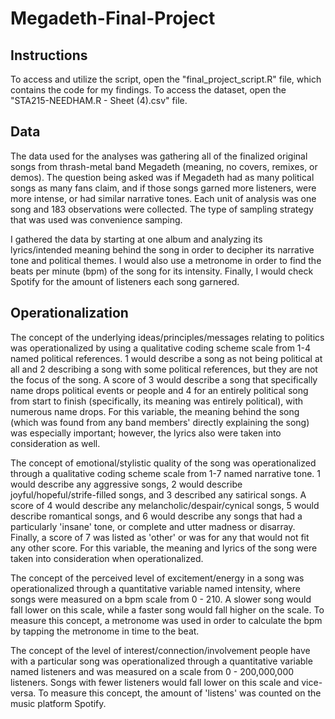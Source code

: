 # Megadeth-Final-Project
## **Instructions**
To access and utilize the script, open the "final_project_script.R" file, which contains the code for my findings. To access the dataset, open the "STA215-NEEDHAM.R - Sheet (4).csv" file. 

## **Data**
The data used for the analyses was gathering all of the finalized original songs from thrash-metal band Megadeth (meaning, no covers, remixes, or demos). The question being asked was if Megadeth had as many political songs as many fans claim, and if those songs garned more listeners, were more intense, or had similar narrative tones. Each unit of analysis was one song and 183 observations were collected. The type of sampling strategy that was used was convenience samping. 

I gathered the data by starting at one album and analyzing its lyrics/intended meaning behind the song in order to decipher its narrative tone and political themes. I would also use a metronome in order to find the beats per minute (bpm) of the song for its intensity. Finally, I would check Spotify for the amount of listeners each song garnered. 

## **Operationalization** 
The concept of the underlying ideas/principles/messages relating to politics was operationalized by using a qualitative coding scheme scale from 1-4 named political references. 1 would describe a song as not being political at all and 2 describing a song with some political references, but they are not the focus of the song. A score of 3 would describe a song that specifically name drops political events or people and 4 for an entirely political song from start to finish (specifically, its meaning was entirely political), with numerous name drops. For this variable, the meaning behind the song (which was found from any band members' directly explaining the song) was especially important; however, the lyrics also were taken into consideration as well. 

The concept of emotional/stylistic quality of the song was operationalized through a qualitative coding scheme scale from 1-7 named narrative tone. 1 would describe any aggressive songs, 2 would describe joyful/hopeful/strife-filled songs, and 3 described any satirical songs. A score of 4 would describe any melancholic/despair/cynical songs, 5 would describe romantical songs, and 6 would describe any songs that had a particularly 'insane' tone, or complete and utter madness or disarray. Finally, a score of 7 was listed as 'other' or was for any that would not fit any other score. For this variable, the meaning and lyrics of the song were taken into consideration when operationalized. 

The concept of the perceived level of excitement/energy in a song was operationalized through a quantitative variable named intensity, where songs were measured on a bpm scale from 0 - 210. A slower song would fall lower on this scale, while a faster song would fall higher on the scale. To measure this concept, a metronome was used in order to calculate the bpm by tapping the metronome in time to the beat. 

The concept of the level of interest/connection/involvement people have with a particular song was operationalized through a quantitative variable named listeners and was measured on a scale from 0 - 200,000,000 listeners. Songs with fewer listeners would fall lower on this scale and vice-versa. To measure this concept, the amount of 'listens' was counted on the music platform Spotify. 
